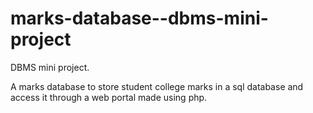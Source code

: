 # marks-database--dbms-mini-project

DBMS mini project.

A marks database to store student college marks in a sql database and access it through a web portal made using php.
